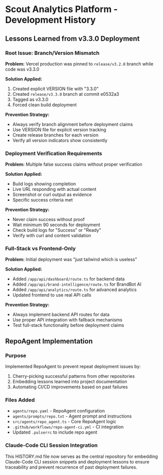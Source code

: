 # Scout Analytics Platform - Development History

## Lessons Learned from v3.3.0 Deployment

### Root Issue: Branch/Version Mismatch
**Problem:** Vercel production was pinned to `release/v3.2.0` branch while code was v3.3.0

**Solution Applied:**
1. Created explicit VERSION file with "3.3.0"
2. Created `release/v3.3.0` branch at commit e0532a3
3. Tagged as v3.3.0
4. Forced clean build deployment

**Prevention Strategy:**
- Always verify branch alignment before deployment claims
- Use VERSION file for explicit version tracking
- Create release branches for each version
- Verify all version indicators show consistently

### Deployment Verification Requirements
**Problem:** Multiple false success claims without proper verification

**Solution Applied:**
- Build logs showing completion
- Live URL responding with actual content
- Screenshot or curl output as evidence
- Specific success criteria met

**Prevention Strategy:**
- Never claim success without proof
- Wait minimum 90 seconds for deployment
- Check build logs for "Success" or "Ready"
- Verify with curl and content validation

### Full-Stack vs Frontend-Only
**Problem:** Initial deployment was "just tailwind which is useless"

**Solution Applied:**
- Added `/app/api/dashboard/route.ts` for backend data
- Added `/app/api/brand-intelligence/route.ts` for BrandBot AI
- Added `/app/api/analytics/route.ts` for advanced analytics
- Updated frontend to use real API calls

**Prevention Strategy:**
- Always implement backend API routes for data
- Use proper API integration with fallback mechanisms
- Test full-stack functionality before deployment claims

## RepoAgent Implementation

### Purpose
Implemented RepoAgent to prevent repeat deployment issues by:
1. Cherry-picking successful patterns from other repositories
2. Embedding lessons learned into project documentation
3. Automating CI/CD improvements based on past failures

### Files Added
- `agents/repo.yaml` - RepoAgent configuration
- `agents/prompts/repo.txt` - Agent prompt and instructions
- `src/agents/repo_agent.ts` - Core RepoAgent logic
- `.github/workflows/repo-agent-ci.yml` - CI integration
- Updated `.pulserrc` to include repo agent

### Claude-Code CLI Session Integration
This HISTORY.md file now serves as the central repository for embedding Claude-Code CLI session snippets and deployment lessons to ensure traceability and prevent recurrence of past deployment failures.